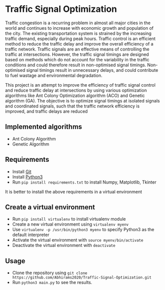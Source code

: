 # Traffic Signal Optimization
Traffic congestion is a recurring problem in almost all major cities in the world and continues to increase with economic growth and population of the city. The existing transportation system is strained by the increasing traffic demand, especially during peak hours. Traffic control is an efficient method to reduce the traffic delay and improve the overall efficiency of a traffic network. Traffic signals are an effective means of controlling the traffic at intersections. However, the traffic signal timings are designed based on methods which do not account for the variability in the traffic conditions and could therefore result in non-optimised signal timings. Non-optimised signal timings result in unnecessary delays, and could contribute to fuel wastage and environmental degradation.

This project is an attempt to improve the efficiency of traffic signal control and reduce traffic delay at intersections by using various optimization algorithms like Ant Colony Optimization algorithm (ACO) and Genetic algorithm (GA). The objective is to optimize signal timings at isolated signals and coordinated signals, such that the traffic network efficiency is improved, and traffic delays are reduced

## Implemented algorithms
* Ant Colony Algorithm
* Genetic Algorithm

## Requirements
* Install [Git](https://git-scm.com/downloads/ "Git Downloads")
* Install [Python3](https://www.python.org/downloads/ "Python Downloads")
* Run `pip install requirements.txt` to install Numpy, Matplotlib, Tkinter

It is better to install the above requirements in a virtual environment

## Create a virtual environment
* Run `pip install virtualenv` to install virtualenv module
* Create a new virtual environment using `virtualenv myenv`
* Use `virtualenv -p /usr/bin/python3 myenv` to specify Python3 as the default interpreter
* Activate the virtual environment with `source myenv/bin/activate`
* Deactivate the virtual environment with `deactivate`

## Usage
* Clone the repository using `git clone https://github.com/Abhirams2020/Traffic-Signal-Optimization.git`
* Run `python3 main.py` to see the results.
